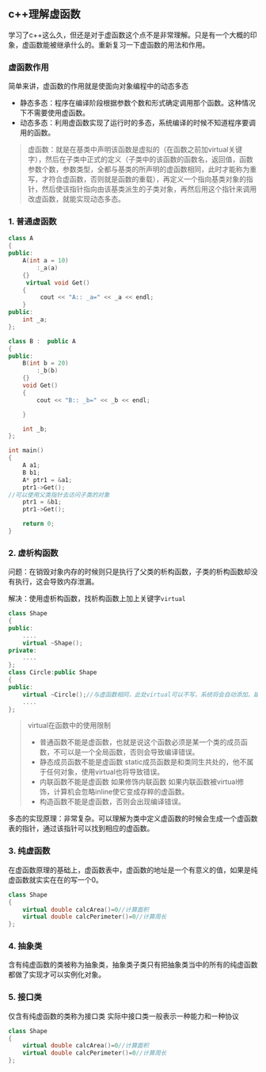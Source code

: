 ## c++理解**虚函数**

学习了c++这么久，但还是对于虚函数这个点不是非常理解。只是有一个大概的印象，虚函数能被继承什么的。重新复习一下虚函数的用法和作用。

### 虚函数作用
简单来讲，虚函数的作用就是使面向对象编程中的动态多态
- 静态多态：程序在编译阶段根据参数个数和形式确定调用那个函数。这种情况下不需要使用虚函数。
- 动态多态：利用虚函数实现了运行时的多态，系统编译的时候不知道程序要调用的函数。
>虚函数：就是在基类中声明该函数是虚拟的（在函数之前加virtual关键字），然后在子类中正式的定义（子类中的该函数的函数名，返回值，函数参数个数，参数类型，全都与基类的所声明的虚函数相同，此时才能称为重写，才符合虚函数，否则就是函数的重载），再定义一个指向基类对象的指针，然后使该指针指向由该基类派生的子类对象，再然后用这个指针来调用改虚函数，就能实现动态多态。
### 1. 普通虚函数
``` c++
class A
{
public:
    A(int a = 10)
        :_a(a)
    {}
     virtual void Get()
    {
         cout << "A:: _a=" << _a << endl;
    }
public:
    int _a;
};

class B :  public A
{
public:
    B(int b = 20)
        :_b(b)
    {}
    void Get()
    {
        cout << "B:: _b=" << _b << endl;

    }

    int _b;
};

int main()
{
    A a1;
    B b1;
    A* ptr1 = &a1;
    ptr1->Get();
//可以使用父类指针去访问子类的对象
    ptr1 = &b1;
    ptr1->Get();

    return 0;
}
```

### 2. 虚析构函数
问题：在销毁对象内存的时候则只是执行了父类的析构函数，子类的析构函数却没有执行，这会导致内存泄漏。

解决：使用虚析构函数，找析构函数上加上关键字```virtual```
``` c++
class Shape
{
public:
    ....
    virtual ~Shape();
private:
    ....
};
class Circle:public Shape
{
public:
    virtual ~Circle();//与虚函数相同，此处virtual可以不写，系统将会自动添加，建议写上
    ....
};
```
>virtual在函数中的使用限制
>- 普通函数不能是虚函数，也就是说这个函数必须是某一个类的成员函数，不可以是一个全局函数，否则会导致编译错误。
>- 静态成员函数不能是虚函数 static成员函数是和类同生共处的，他不属于任何对象，使用virtual也将导致错误。
>- 内联函数不能是虚函数 如果修饰内联函数 如果内联函数被virtual修饰，计算机会忽略inline使它变成存粹的虚函数。
>- 构造函数不能是虚函数，否则会出现编译错误。

多态的实现原理：非常复杂。可以理解为类中定义虚函数的时候会生成一个虚函数表的指针，通过该指针可以找到相应的虚函数。

### 3. 纯虚函数
在虚函数原理的基础上，虚函数表中，虚函数的地址是一个有意义的值，如果是纯虚函数就实实在在的写一个0。
``` c++
class Shape
{
    virtual double calcArea()=0//计算面积
    virtual double calcPerimeter()=0//计算周长
};
```
### 4. 抽象类
含有纯虚函数的类被称为抽象类，抽象类子类只有把抽象类当中的所有的纯虚函数都做了实现才可以实例化对象。
### 5. 接口类
仅含有纯虚函数的类称为接口类
实际中接口类一般表示一种能力和一种协议
``` c++
class Shape
{
    virtual double calcArea()=0//计算面积
    virtual double calcPerimeter()=0//计算周长
};
```

